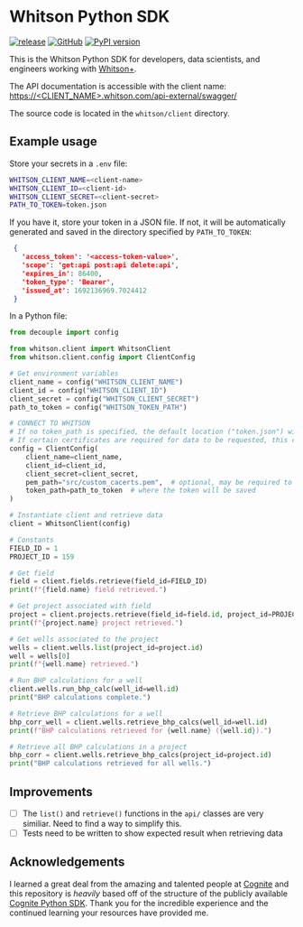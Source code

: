 # Whitson Python SDK

[![release](https://github.com/angelakdang/whitson-sdk-python/actions/workflows/release.yaml/badge.svg)](https://github.com/angelakdang/whitson-sdk-python/actions/actions?query=workflows:release)
[![GitHub](https://img.shields.io/github/license/angelakdang/whitson-sdk-python)](https://github.com/angelakdang/whitson-sdk-python/blob/master/LICENSE.txt)
[![PyPI version](https://badge.fury.io/py/whitson-sdk-python.svg)](https://pypi.org/project/whitson-sdk-python)

This is the Whitson Python SDK for developers, data scientists, and engineers working with
[Whitson+](https://whitson.com/software/).

The API documentation is accessible with the client name:
[https://<CLIENT_NAME>.whitson.com/api-external/swagger/]()

The source code is located in the `whitson/client` directory.

## Example usage

Store your secrets in a `.env` file:
```bash
WHITSON_CLIENT_NAME=<client-name>
WHITSON_CLIENT_ID=<client-id>
WHITSON_CLIENT_SECRET=<client-secret>
PATH_TO_TOKEN=token.json
```

If you have it, store your token in a JSON file. If not, it will be automatically generated and saved in the
directory specified by `PATH_TO_TOKEN`:
```json
 {
   'access_token': '<access-token-value>',
   'scope': 'get:api post:api delete:api',
   'expires_in': 86400,
   'token_type': 'Bearer',
   'issued_at': 1692136969.7024412
 }
```

In a Python file:
```python
from decouple import config

from whitson.client import WhitsonClient
from whitson.client.config import ClientConfig

# Get environment variables
client_name = config("WHITSON_CLIENT_NAME")
client_id = config("WHITSON_CLIENT_ID")
client_secret = config("WHITSON_CLIENT_SECRET")
path_to_token = config("WHITSON_TOKEN_PATH")

# CONNECT TO WHITSON
# If no token_path is specified, the default location ("token.json") will be used.
# If certain certificates are required for data to be requested, this can be specified in a PEM file
config = ClientConfig(
    client_name=client_name,
    client_id=client_id,
    client_secret=client_secret,
    pem_path="src/custom_cacerts.pem",  # optional, may be required to traverse firewall
    token_path=path_to_token  # where the token will be saved
)

# Instantiate client and retrieve data
client = WhitsonClient(config)

# Constants
FIELD_ID = 1
PROJECT_ID = 159

# Get field
field = client.fields.retrieve(field_id=FIELD_ID)
print(f"{field.name} field retrieved.")

# Get project associated with field
project = client.projects.retrieve(field_id=field.id, project_id=PROJECT_ID)
print(f"{project.name} project retrieved.")

# Get wells associated to the project
wells = client.wells.list(project_id=project.id)
well = wells[0]
print(f"{well.name} retrieved.")

# Run BHP calculations for a well
client.wells.run_bhp_calc(well_id=well.id)
print("BHP calculations complete.")

# Retrieve BHP calculations for a well
bhp_corr_well = client.wells.retrieve_bhp_calcs(well_id=well.id)
print(f"BHP calculations retrieved for {well.name} ({well.id}).")

# Retrieve all BHP calculations in a project
bhp_corr = client.wells.retrieve_bhp_calcs(project_id=project.id)
print("BHP calculations retrieved for all wells.")
```

## Improvements

- [ ] The `list()` and `retrieve()` functions in the `api/` classes are very similiar. Need to find a way to
  simplify this.
- [ ] Tests need to be written to show expected result when retrieving data

## Acknowledgements

I learned a great deal from the amazing and talented people at [Cognite](https://www.cognite.com/en/) and this
repository is _heavily_ based off of the structure of the publicly available
[Cognite Python SDK](https://github.com/cognitedata/cognite-sdk-python).
Thank you for the incredible experience and the continued learning your resources have provided me.
